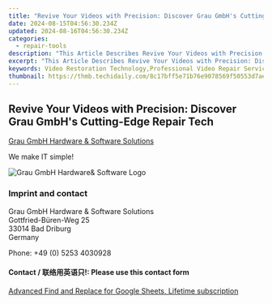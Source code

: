 ```yaml
---
title: "Revive Your Videos with Precision: Discover Grau GmbH's Cutting-Edge Repair Tech"
date: 2024-08-15T04:56:30.234Z
updated: 2024-08-16T04:56:30.234Z
categories:
  - repair-tools
description: "This Article Describes Revive Your Videos with Precision: Discover Grau GmbH's Cutting-Edge Repair Tech"
excerpt: "This Article Describes Revive Your Videos with Precision: Discover Grau GmbH's Cutting-Edge Repair Tech"
keywords: Video Restoration Technology,Professional Video Repair Services,Advanced Video Repair Solutions,Grau GmbH Video Repair Services,High-Quality Video Restoration,Expert Video Repair Experts,Commercial Video Restoration Specialists
thumbnail: https://thmb.techidaily.com/8c17bff5e71b76e9078569f50553d7aee9842859c375aac80dbab691c4377bde.jpg
---
```


## Revive Your Videos with Precision: Discover Grau GmbH's Cutting-Edge Repair Tech

[Grau GmbH Hardware & Software Solutions](https://main.grauonline.de/)

We make IT simple!

![Grau GmbH Hardware& Software Logo](https://main.grauonline.de/wp-content/uploads/2021/05/output-onlinepngtools.png)

### Imprint and contact

 Grau GmbH Hardware & Software Solutions  
 Gottfried-Büren-Weg 25  
 33014 Bad Driburg  
 Germany

Phone: +49 (0) 5253 4030928

#### Contact / 联络用英语只!: Please use this contact form

<ins class="adsbygoogle"
     style="display:block"
     data-ad-format="autorelaxed"
     data-ad-client="ca-pub-7571918770474297"
     data-ad-slot="1223367746"></ins>



<ins class="adsbygoogle"
     style="display:block"
     data-ad-client="ca-pub-7571918770474297"
     data-ad-slot="8358498916"
     data-ad-format="auto"
     data-full-width-responsive="true"></ins>





<!-- affiliate ads begin -->
<a href="https://secure.2checkout.com/order/checkout.php?PRODS=4729642&QTY=1&AFFILIATE=108875&CART=1">Advanced Find and Replace for Google Sheets, Lifetime subscription</a>
<!-- affiliate ads end -->